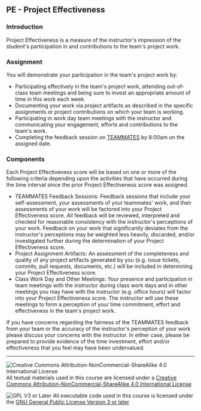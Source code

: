 ## PE - Project Effectiveness

### Introduction

Project Effectiveness is a measure of the instructor's impression of the student's participation in and contributions to the team's project work.

### Assignment

You will demonstrate your participation in the team's project work by: 

- Participating effectively in the team's project work, attending out-of-class team meetings and being sure to invest an appropriate amount of time in this work each week.
- Documenting your work via project artifacts as described in the specific assignments or project contributions on which your team is working.
- Participating in work day team meetings with the instructor and communicating your engagement, efforts and contributions to the team's work.
- Completing the feedback session on [TEAMMATES](https://teammatesv4.appspot.com) by 8:00am on the assigned date.

### Components

Each Project Effectiveness score will be based on one or more of the following criteria depending upon the activities that have occurred during the time interval since the prior Project Effectiveness score was assigned.

- TEAMMATES Feedback Sessions: Feedback sessions that include your self-assessment, your assessments of your teammates' work, and their assessments of your work will be factored into your Project Effectiveness score.  All feedback will be reviewed, interpreted and checked for reasonable consistency with the instructor's perceptions of your work. Feedback on your work that significantly deviates from the instructor's perceptions may be weighted less heavily, discarded, and/or investigated further during the determination of your Project Effectiveness score. 
- Project Assignment Artifacts: An assessment of the completeness and quality of any project artifacts generated by you (e.g. issue tickets, commits, pull requests, documents, etc.) will be included in determining your Project Effectiveness score.
- Class Work Day and Other Meetings: Your presence and participation in team meetings with the instructor during class work days and in other meetings you may have with the instructor (e.g. office hours) will factor into your Project Effectiveness score.  The instructor will use these meetings to form a perception of your time commitment, effort and effectiveness in the team's project work.

If you have concerns regarding the fairness of the TEAMMATES feedback from your team or the accuracy of the instructor's perception of your work please discuss your concerns with the instructor. In either case, please be prepared to provide evidence of the time investment, effort and/or effectiveness that you feel may have been undervalued.

---

![Creative Commons Attribution-NonCommercial-ShareAlike 4.0 International License](https://i.creativecommons.org/l/by-nc-sa/4.0/88x31.png "Creative Commons Attribution-NonCommercial-ShareAlike 4.0 International License") All textual materials used in this course are licensed under a [Creative Commons Attribution-NonCommercial-ShareAlike 4.0 International License](http://creativecommons.org/licenses/by-nc-sa/4.0/)

![GPL V3 or Later](https://www.gnu.org/graphics/gplv3-or-later-sm.png "GPL V3 or later") All executable code used in this course is licensed under the [GNU General Public License Version 3 or later](https://www.gnu.org/licenses/gpl.txt)
